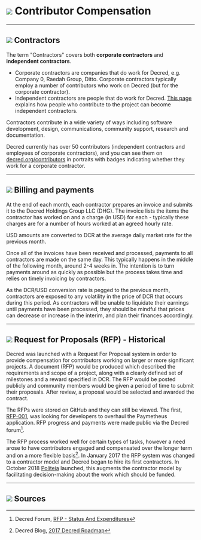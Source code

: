 # <img class="dcr-icon" src="/img/dcr-icons/ObtainingDecred.svg" /> Contributor Compensation

---

## <img class="dcr-icon" src="/img/dcr-icons/User.svg" /> Contractors

The term "Contractors" covers both **corporate contractors** and **independent contractors**.

* Corporate contractors are companies that do work for Decred, e.g. Company 0, Raedah Group, Ditto. Corporate contractors typically employ a number of contributors who work on Decred (but for the corporate contractor).
* Independent contractors are people that do work for Decred. [This page](contributing-to-decred.md) explains how people who contribute to the project can become independent contractors.

Contractors contribute in a wide variety of ways including software development, design, communications, community support, research and documentation.
 
Decred currently has over 50 contributors (independent contractors and employees of corporate contractors), and you can see them on [decred.org/contributors](https://decred.org/contributors/) in portraits with badges indicating whether they work for a corporate contractor.

---

## <img class="dcr-icon" src="/img/dcr-icons/Wallet.svg" /> Billing and payments

At the end of each month, each contractor prepares an invoice and submits it to the Decred Holdings Group LLC (DHG). The invoice lists the items the contractor has worked on and a charge (in USD) for each - typically these charges are for a number of hours worked at an agreed hourly rate.

USD amounts are converted to DCR at the average daily market rate for the previous month. 

Once all of the invoices have been received and processed, payments to all contractors are made on the same day. This typically happens in the middle of the following month, around 2-4 weeks in. The intention is to turn payments around as quickly as possible but the process takes time and relies on timely invoicing by contractors. 

As the DCR/USD conversion rate is pegged to the previous month, contractors are exposed to any volatility in the price of DCR that occurs during this period. As contractors will be unable to liquidate their earnings until payments have been processed, they should be mindful that prices can decrease or increase in the interim, and plan their finances accordingly.

---

## <img class="dcr-icon" src="/img/dcr-icons/RFP.svg" /> Request for Proposals (RFP) - Historical

Decred was launched with a Request For Proposal system in order to provide compensation for contributors working on larger or more significant projects. A document (RFP) would be produced which described the requirements and scope of a project, along with a clearly defined set of milestones and a reward specified in DCR. The RFP would be posted publicly and community members would be given a period of time to submit their proposals. After review, a proposal would be selected and awarded the contract.

The RFPs were stored on GitHub and they can still be viewed. The first, [RFP-001](https://github.com/decred/RFPs/blob/master/rfp-0001/rfp-0001.md), was looking for developers to overhaul the Paymetheus application. RFP progress and payments were made public via the Decred forum[^1].

The RFP process worked well for certain types of tasks, however a need arose to have contributors engaged and compensated over the longer term and on a more flexible basis[^2]. In January 2017 the RFP system was changed to a contractor model and Decred began to hire its first contractors. In October 2018 [Politeia](../governance/politeia/overview.md) launched, this augments the contractor model by facilitating decision-making about the work which should be funded.

---

## <img class="dcr-icon" src="/img/dcr-icons/Sources.svg" /> Sources 

[^1]: Decred Forum, [RFP - Status And Expenditures](https://forum.decred.org/threads/status-and-expenditures.2864/)
[^2]: Decred Blog, [2017 Decred Roadmap](https://blog.decred.org/2017/01/09/2017-Decred-Roadmap/)
